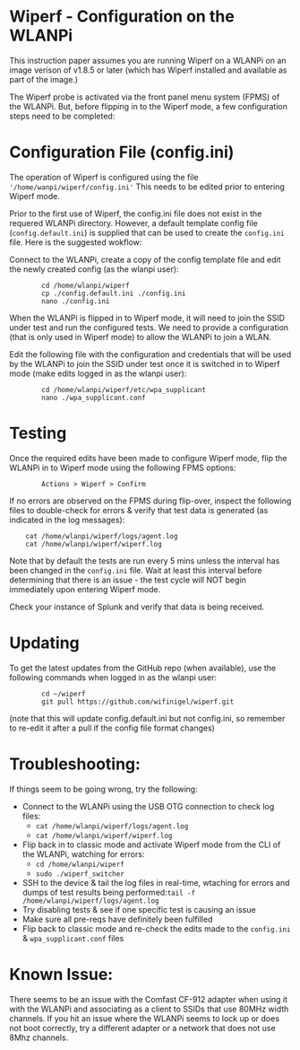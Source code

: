# Wiperf - Configuration on the WLANPi

This instruction paper assumes you are running Wiperf on a WLANPi on an image verison of v1.8.5 or later (which has Wiperf installed and available as part of the image.)

The Wiperf probe is activated via the front panel menu system (FPMS) of the WLANPi. But, before flipping in to the Wiperf mode, a few configuration steps need to be completed:

# Configuration File (config.ini)

The operation of Wiperf is configured using the file `'/home/wanpi/wiperf/config.ini'` This needs to be edited prior to entering Wiperf mode.

Prior to the first use of Wiperf, the config.ini file does not exist in the requered WLANPi directory. However, a default template config file (`config.default.ini`) is supplied that can be used to create the `config.ini` file. Here is the suggested wokflow:

Connect to the WLANPi, create a copy of the config template file and edit the newly created config (as the wlanpi user):

```
        cd /home/wlanpi/wiperf
        cp ./config.default.ini ./config.ini
        nano ./config.ini
```

When the WLANPi is flipped in to Wiperf mode, it will need to join the SSID under test and run the configured tests. We need to provide a configuration (that is only used in Wiperf mode) to allow the WLANPi to join a WLAN.

Edit the following file with the configuration and credentials that will be used by the WLANPi to join the SSID under test once it is switched in to Wiperf mode (make edits logged in as the wlanpi user):

```
        cd /home/wlanpi/wiperf/etc/wpa_supplicant
        nano ./wpa_supplicant.conf
```

# Testing

Once the required edits have been made to configure Wiperf mode, flip the WLANPi in to Wiperf mode using the following FPMS options:

```
        Actions > Wiperf > Confirm
```

If no errors are observed on the FPMS during flip-over, inspect the following files to double-check for errors & verify that test data is generated (as indicated in the log messages):
```    
    cat /home/wlanpi/wiperf/logs/agent.log
    cat /home/wlanpi/wiperf/wiperf.log 
```
Note that by default the tests are run every 5 mins unless the interval has been changed in the `config.ini` file. Wait at least this interval before determining that there is an issue - the test cycle will NOT begin immediately upon entering Wiperf mode.

Check your instance of Splunk and verify that data is being received.

# Updating

To get the latest updates from the GitHub repo (when available), use the following commands when logged in as the wlanpi user:

```
        cd ~/wiperf
        git pull https://github.com/wifinigel/wiperf.git
```

(note that this will update config.default.ini but not config.ini, so remember to re-edit it after a pull if the config file format changes)

# Troubleshooting:

If things seem to be going wrong, try the following:

- Connect to the WLANPi using the USB OTG connection to check log files: 
    - `cat /home/wlanpi/wiperf/logs/agent.log`
    - `cat /home/wlanpi/wiperf/wiperf.log`
- Flip back in to classic mode and activate Wiperf mode from the CLI of the WLANPi, watching for errors:
    - `cd /home/wlanpi/wiperf`
    - `sudo ./wiperf_switcher`
- SSH to the device & tail the log files in real-time, wtaching for errors and dumps of test results being performed:`tail -f /home/wlanpi/wiperf/logs/agent.log`
- Try disabling tests & see if one specific test is causing an issue
- Make sure all pre-reqs have definitely been fulfilled
- Flip back to classic mode and re-check the edits made to the `config.ini` & `wpa_supplicant.conf` files

# Known Issue:

There seems to be an issue with the Comfast CF-912 adapter when using it with the WLANPi and associating as a client to SSIDs that use 80MHz width channels. If you hit an issue where the WLANPi seems to lock up or does not boot correctly, try a different adapter or a network that does not use 8Mhz channels.
  